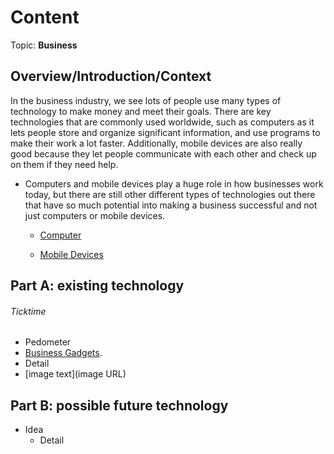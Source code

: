 # Content
Topic: **Business**

## Overview/Introduction/Context
In the business industry, we see lots of people use many types of technology to make money and meet their goals. There are key technologies that are commonly used worldwide, such as computers as it lets people store and organize significant information, and use programs to make their work a lot faster. Additionally, mobile devices are also really good because they let people communicate with each other and check up on them if they need help.

* Computers and mobile devices play a huge role in how businesses work today, but there are still other different types of technologies out there that have so much potential into making a business successful and not just computers or mobile devices.

  *  [Computer](https://media.geeksforgeeks.org/wp-content/uploads/20240710085808/desktop.jpg)

  *  [Mobile Devices](https://www.malwarebytes.com/wp-content/uploads/sites/2/2015/05/photodune-9089398-mobile-devices-s.jpg)

## Part A: existing technology
###### Ticktime

* Pedometer
*  [Business Gadgets](https://www.monitask.com/en/blog/ten-must-have-gadgets-for-business-leaders-and-project-managers).
  * Detail
  * [image text](image URL)

## Part B: possible future technology
* Idea
  * Detail
